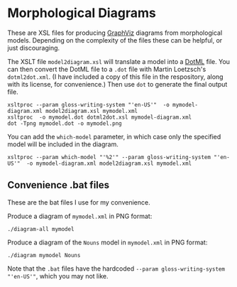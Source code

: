 # Morphological Diagrams
These are XSL files for producing [GraphViz](https://graphviz.org/) diagrams from morphological models. Depending on the complexity of the files these can be helpful, or just discouraging. 

The XSLT file `model2diagram.xsl` will translate a model into a [DotML](http://www.martin-loetzsch.de/DOTML/) file. You can then convert the DotML file to a `.dot` file with Martin Loetzsch's `dotml2dot.xml`. (I have included a copy of this file in the respository, along with its license, for convenience.) Then use `dot` to generate the final output file.

```
xsltproc --param gloss-writing-system "'en-US'"  -o mymodel-diagram.xml model2diagram.xsl mymodel.xml
xsltproc  -o mymodel.dot dotml2dot.xsl mymodel-diagram.xml
dot -Tpng mymodel.dot -o mymodel.png
```

You can add the `which-model` parameter, in which case only the specified model will be included in the diagram.
```
xsltproc --param which-model "'%2'" --param gloss-writing-system "'en-US'"  -o mymodel-diagram.xml model2diagram.xsl mymodel.xml
```


## Convenience .bat files
These are the bat files I use for my convenience.

Produce a diagram of `mymodel.xml` in PNG format:

```
./diagram-all mymodel
```

Produce a diagram of the `Nouns` model in `mymodel.xml` in PNG format:
```
./diagram mymodel Nouns
```

Note that the `.bat` files have the hardcoded `--param gloss-writing-system "'en-US'"`, which you may not like.